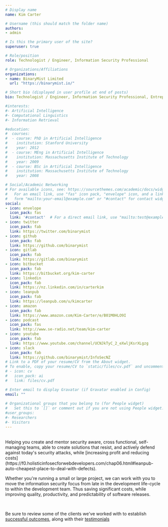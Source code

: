 ```yaml
---
# Display name
name: Kim Carter

# Username (this should match the folder name)
authors:
- admin

# Is this the primary user of the site?
superuser: true

# Role/position
role: Technologist / Engineer, Information Security Professional

# Organizations/Affiliations
organizations:
- name: BinaryMist Limited
  url: "https://binarymist.io/"

# Short bio (displayed in user profile at end of posts)
bio: Technologist / Engineer, Information Security Professional, Entrepreneur and the founder of BinaryMist Ltd. OWASP NZ Chapter Leader. Certified Scrum Master. Facilitator, mentor and motivator of cross functional, self managing teams. With a solid 18 years of commercial industry experience across many domains.

#interests:
#- Artificial Intelligence
#- Computational Linguistics
#- Information Retrieval

#education:
#  courses:
#  - course: PhD in Artificial Intelligence
#    institution: Stanford University
#    year: 2012
#  - course: MEng in Artificial Intelligence
#    institution: Massachusetts Institute of Technology
#    year: 2009
#  - course: BSc in Artificial Intelligence
#    institution: Massachusetts Institute of Technology
#    year: 2008

# Social/Academic Networking
# For available icons, see: https://sourcethemes.com/academic/docs/widgets/#icons
#   For an email link, use "fas" icon pack, "envelope" icon, and a link in the
#   form "mailto:your-email@example.com" or "#contact" for contact widget.
social:
- icon: envelope
  icon_pack: fas
  link: '#contact'  # For a direct email link, use "mailto:test@example.org".
- icon: twitter
  icon_pack: fab
  link: https://twitter.com/binarymist
- icon: github
  icon_pack: fab
  link: https://github.com/binarymist
- icon: gitlab
  icon_pack: fab
  link: https://gitlab.com/binarymist
- icon: bitbucket
  icon_pack: fab
  link: https://bitbucket.org/kim-carter
- icon: linkedin
  icon_pack: fab
  link: https://nz.linkedin.com/in/carterkim
- icon: leanpub
  icon_pack: fab
  link: https://leanpub.com/u/kimcarter
- icon: amazon
  icon_pack: fab
  link: https://www.amazon.com/Kim-Carter/e/B01M0HLO9I
- icon: podcast
  icon_pack: fas
  link: http://www.se-radio.net/team/kim-carter
- icon: youtube
  icon_pack: fab
  link: https://www.youtube.com/channel/UCNJkTyC_2_eXwljKsrXLgzg
- icon: slack
  icon_pack: fab
  link: https://github.com/binarymist/InfoSecNZ
# Link to a PDF of your resume/CV from the About widget.
# To enable, copy your resume/CV to `static/files/cv.pdf` and uncomment the lines below.  
# - icon: cv
#   icon_pack: ai
#   link: files/cv.pdf

# Enter email to display Gravatar (if Gravatar enabled in Config)
email: ""
  
# Organizational groups that you belong to (for People widget)
#   Set this to `[]` or comment out if you are not using People widget.  
#user_groups:
#- Researchers
#- Visitors
---
```


<br>
Helping you create and mentor security aware, cross functional, self-managing teams, able to create solutions that resist, and actively defend against today's security attacks, while [increasing profit and reducing costs](https://f0.holisticinfosecforwebdevelopers.com/chap06.html#leanpub-auto-cheapest-place-to-deal-with-defects).

<br>

Whether you're running a small or large project, we can work with you to move the information security focus from late in the development life-cycle to within the development team. Thus saving significant costs, while improving quality, productivity, and predictability of software releases.

<br>

Be sure to review some of the clients we've worked with to establish [successful outcomes](/#portfolio), along with their [testimonials](/tags/testimonial/)

